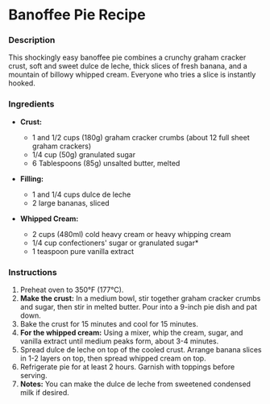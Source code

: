 # Banoffee Pie Recipe

### Description
This shockingly easy banoffee pie combines a crunchy graham cracker crust, soft and sweet dulce de leche, thick slices of fresh banana, and a mountain of billowy whipped cream. Everyone who tries a slice is instantly hooked.

### Ingredients
- **Crust:**
  - 1 and 1/2 cups (180g) graham cracker crumbs (about 12 full sheet graham crackers)
  - 1/4 cup (50g) granulated sugar
  - 6 Tablespoons (85g) unsalted butter, melted

- **Filling:**
  - 1 and 1/4 cups dulce de leche
  - 2 large bananas, sliced

- **Whipped Cream:**
  - 2 cups (480ml) cold heavy cream or heavy whipping cream
  - 1/4 cup confectioners' sugar or granulated sugar*
  - 1 teaspoon pure vanilla extract

### Instructions
1. Preheat oven to 350°F (177°C).
2. **Make the crust:** In a medium bowl, stir together graham cracker crumbs and sugar, then stir in melted butter. Pour into a 9-inch pie dish and pat down.
3. Bake the crust for 15 minutes and cool for 15 minutes.
4. **For the whipped cream:** Using a mixer, whip the cream, sugar, and vanilla extract until medium peaks form, about 3-4 minutes.
5. Spread dulce de leche on top of the cooled crust. Arrange banana slices in 1-2 layers on top, then spread whipped cream on top.
6. Refrigerate pie for at least 2 hours. Garnish with toppings before serving.
7. **Notes:** You can make the dulce de leche from sweetened condensed milk if desired.